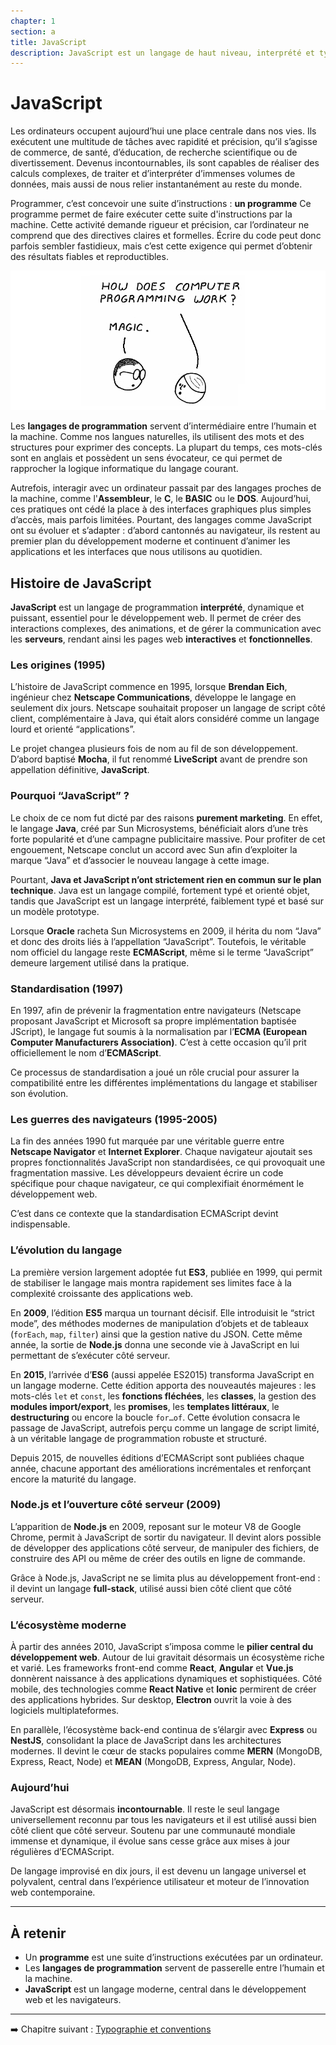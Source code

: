 ```yaml
---
chapter: 1
section: a
title: JavaScript
description: JavaScript est un langage de haut niveau, interprété et typé dynamiquement qui a été initialement utilisé pour le développement web. Le langage permet de créer des sites web et des applications interactives et dynamiques.
---
```


# JavaScript

Les ordinateurs occupent aujourd’hui une place centrale dans nos vies. Ils exécutent une multitude de tâches avec rapidité et précision, qu’il s’agisse de commerce, de santé, d’éducation, de recherche scientifique ou de divertissement. Devenus incontournables, ils sont capables de réaliser des calculs complexes, de traiter et d’interpréter d’immenses volumes de données, mais aussi de nous relier instantanément au reste du monde.

Programmer, c’est concevoir une suite d’instructions : **un programme** 
Ce programme permet de faire exécuter cette suite d'instructions par la machine. Cette activité demande rigueur et précision, car l’ordinateur ne comprend que des directives claires et formelles. Écrire du code peut donc parfois sembler fastidieux, mais c’est cette exigence qui permet d’obtenir des résultats fiables et reproductibles.

![Intro Page](../.gitbook/assets/intro.png)

Les **langages de programmation** servent d’intermédiaire entre l’humain et la machine. Comme nos langues naturelles, ils utilisent des mots et des structures pour exprimer des concepts. La plupart du temps, ces mots-clés sont en anglais et possèdent un sens évocateur, ce qui permet de rapprocher la logique informatique du langage courant.

Autrefois, interagir avec un ordinateur passait par des langages proches de la machine, comme l'**Assembleur**, le **C**, le **BASIC** ou le **DOS**. Aujourd’hui, ces pratiques ont cédé la place à des interfaces graphiques plus simples d’accès, mais parfois limitées. Pourtant, des langages comme JavaScript ont su évoluer et s’adapter : d’abord cantonnés au navigateur, ils restent au premier plan du développement moderne et continuent d’animer les applications et les interfaces que nous utilisons au quotidien.

## Histoire de JavaScript

**JavaScript** est un langage de programmation **interprété**, dynamique et puissant, essentiel pour le développement web. Il permet de créer des interactions complexes, des animations, et de gérer la communication avec les **serveurs**, rendant ainsi les pages web **interactives** et **fonctionnelles**.

### Les origines (1995)

L’histoire de JavaScript commence en 1995, lorsque **Brendan Eich**, ingénieur chez **Netscape Communications**, développe le langage en seulement dix jours. Netscape souhaitait proposer un langage de script côté client, complémentaire à Java, qui était alors considéré comme un langage lourd et orienté “applications”.

Le projet changea plusieurs fois de nom au fil de son développement. D’abord baptisé **Mocha**, il fut renommé **LiveScript** avant de prendre son appellation définitive, **JavaScript**.

### Pourquoi “JavaScript” ?

Le choix de ce nom fut dicté par des raisons **purement marketing**. En effet, le langage **Java**, créé par Sun Microsystems, bénéficiait alors d’une très forte popularité et d’une campagne publicitaire massive. Pour profiter de cet engouement, Netscape conclut un accord avec Sun afin d’exploiter la marque “Java” et d’associer le nouveau langage à cette image.

Pourtant, **Java et JavaScript n’ont strictement rien en commun sur le plan technique**. Java est un langage compilé, fortement typé et orienté objet, tandis que JavaScript est un langage interprété, faiblement typé et basé sur un modèle prototype.

Lorsque **Oracle** racheta Sun Microsystems en 2009, il hérita du nom “Java” et donc des droits liés à l’appellation “JavaScript”. Toutefois, le véritable nom officiel du langage reste **ECMAScript**, même si le terme “JavaScript” demeure largement utilisé dans la pratique.

### Standardisation (1997)

En 1997, afin de prévenir la fragmentation entre navigateurs (Netscape proposant JavaScript et Microsoft sa propre implémentation baptisée JScript), le langage fut soumis à la normalisation par l’**ECMA (European Computer Manufacturers Association)**. C’est à cette occasion qu’il prit officiellement le nom d’**ECMAScript**.

Ce processus de standardisation a joué un rôle crucial pour assurer la compatibilité entre les différentes implémentations du langage et stabiliser son évolution.

### Les guerres des navigateurs (1995-2005)

La fin des années 1990 fut marquée par une véritable guerre entre **Netscape Navigator** et **Internet Explorer**. Chaque navigateur ajoutait ses propres fonctionnalités JavaScript non standardisées, ce qui provoquait une fragmentation massive. Les développeurs devaient écrire un code spécifique pour chaque navigateur, ce qui complexifiait énormément le développement web.

C’est dans ce contexte que la standardisation ECMAScript devint indispensable.

### L’évolution du langage

La première version largement adoptée fut **ES3**, publiée en 1999, qui permit de stabiliser le langage mais montra rapidement ses limites face à la complexité croissante des applications web.

En **2009**, l’édition **ES5** marqua un tournant décisif. Elle introduisit le “strict mode”, des méthodes modernes de manipulation d’objets et de tableaux (`forEach`, `map`, `filter`) ainsi que la gestion native du JSON. Cette même année, la sortie de **Node.js** donna une seconde vie à JavaScript en lui permettant de s’exécuter côté serveur.

En **2015**, l’arrivée d’**ES6** (aussi appelée ES2015) transforma JavaScript en un langage moderne. Cette édition apporta des nouveautés majeures : les mots-clés `let` et `const`, les **fonctions fléchées**, les **classes**, la gestion des **modules import/export**, les **promises**, les **templates littéraux**, le **destructuring** ou encore la boucle `for…of`. Cette évolution consacra le passage de JavaScript, autrefois perçu comme un langage de script limité, à un véritable langage de programmation robuste et structuré.

Depuis 2015, de nouvelles éditions d’ECMAScript sont publiées chaque année, chacune apportant des améliorations incrémentales et renforçant encore la maturité du langage.

### Node.js et l’ouverture côté serveur (2009)

L’apparition de **Node.js** en 2009, reposant sur le moteur V8 de Google Chrome, permit à JavaScript de sortir du navigateur. Il devint alors possible de développer des applications côté serveur, de manipuler des fichiers, de construire des API ou même de créer des outils en ligne de commande.

Grâce à Node.js, JavaScript ne se limita plus au développement front-end : il devint un langage **full-stack**, utilisé aussi bien côté client que côté serveur.

### L’écosystème moderne

À partir des années 2010, JavaScript s’imposa comme le **pilier central du développement web**. Autour de lui gravitait désormais un écosystème riche et varié. Les frameworks front-end comme **React**, **Angular** et **Vue.js** donnèrent naissance à des applications dynamiques et sophistiquées. Côté mobile, des technologies comme **React Native** et **Ionic** permirent de créer des applications hybrides. Sur desktop, **Electron** ouvrit la voie à des logiciels multiplateformes.

En parallèle, l’écosystème back-end continua de s’élargir avec **Express** ou **NestJS**, consolidant la place de JavaScript dans les architectures modernes. Il devint le cœur de stacks populaires comme **MERN** (MongoDB, Express, React, Node) et **MEAN** (MongoDB, Express, Angular, Node).

### Aujourd’hui

JavaScript est désormais **incontournable**. Il reste le seul langage universellement reconnu par tous les navigateurs et il est utilisé aussi bien côté client que côté serveur. Soutenu par une communauté mondiale immense et dynamique, il évolue sans cesse grâce aux mises à jour régulières d’ECMAScript.

De langage improvisé en dix jours, il est devenu un langage universel et polyvalent, central dans l’expérience utilisateur et moteur de l’innovation web contemporaine.

---

## À retenir

- Un **programme** est une suite d’instructions exécutées par un ordinateur.  
- Les **langages de programmation** servent de passerelle entre l’humain et la machine.  
- **JavaScript** est un langage moderne, central dans le développement web et les navigateurs.  

---
➡️ Chapitre suivant : [Typographie et conventions](./b_Typographie.md)